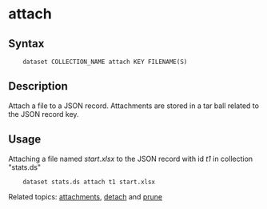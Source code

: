 
# attach

## Syntax 

```
    dataset COLLECTION_NAME attach KEY FILENAME(S)
```

## Description

Attach a file to a JSON record. Attachments are stored in a tar ball
related to the JSON record key.

## Usage

Attaching a file named *start.xlsx* to the JSON record with id _t1_ in 
collection "stats.ds"

```shell
    dataset stats.ds attach t1 start.xlsx
```

Related topics: [attachments](attachments.html), [detach](detach.html) and [prune](prune.html)


